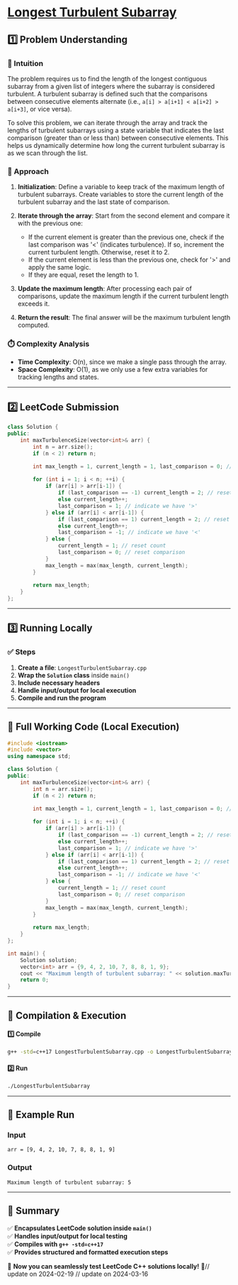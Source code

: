 # **[Longest Turbulent Subarray](https://leetcode.com/problems/longest-turbulent-subarray/description/)**  

## **1️⃣ Problem Understanding**  
### **📌 Intuition**  
The problem requires us to find the length of the longest contiguous subarray from a given list of integers where the subarray is considered turbulent. A turbulent subarray is defined such that the comparisons between consecutive elements alternate (i.e., `a[i] > a[i+1] < a[i+2] > a[i+3]`, or vice versa). 

To solve this problem, we can iterate through the array and track the lengths of turbulent subarrays using a state variable that indicates the last comparison (greater than or less than) between consecutive elements. This helps us dynamically determine how long the current turbulent subarray is as we scan through the list.

### **🚀 Approach**  
1. **Initialization**: Define a variable to keep track of the maximum length of turbulent subarrays. Create variables to store the current length of the turbulent subarray and the last state of comparison.
  
2. **Iterate through the array**: Start from the second element and compare it with the previous one:
   - If the current element is greater than the previous one, check if the last comparison was '<' (indicates turbulence). If so, increment the current turbulent length. Otherwise, reset it to 2.
   - If the current element is less than the previous one, check for '>' and apply the same logic.
   - If they are equal, reset the length to 1.
  
3. **Update the maximum length**: After processing each pair of comparisons, update the maximum length if the current turbulent length exceeds it.

4. **Return the result**: The final answer will be the maximum turbulent length computed.

### **⏱️ Complexity Analysis**  
- **Time Complexity**: O(n), since we make a single pass through the array.
- **Space Complexity**: O(1), as we only use a few extra variables for tracking lengths and states.

---  

## **2️⃣ LeetCode Submission**  
```cpp
class Solution {
public:
    int maxTurbulenceSize(vector<int>& arr) {
        int n = arr.size();
        if (n < 2) return n;

        int max_length = 1, current_length = 1, last_comparison = 0; // last_comparison: 0 = none, 1 = >, -1 = <
        
        for (int i = 1; i < n; ++i) {
            if (arr[i] > arr[i-1]) {
                if (last_comparison == -1) current_length = 2; // reset count
                else current_length++;
                last_comparison = 1; // indicate we have '>'
            } else if (arr[i] < arr[i-1]) {
                if (last_comparison == 1) current_length = 2; // reset count
                else current_length++;
                last_comparison = -1; // indicate we have '<'
            } else {
                current_length = 1; // reset count
                last_comparison = 0; // reset comparison
            }
            max_length = max(max_length, current_length);
        }
        
        return max_length;
    }
};
```  

---  

## **3️⃣ Running Locally**  
### **✅ Steps**  
1. **Create a file**: `LongestTurbulentSubarray.cpp`  
2. **Wrap the `Solution` class** inside `main()`  
3. **Include necessary headers**  
4. **Handle input/output for local execution**  
5. **Compile and run the program**  

---  

## **📝 Full Working Code (Local Execution)**  
```cpp
#include <iostream>
#include <vector>
using namespace std;

class Solution {
public:
    int maxTurbulenceSize(vector<int>& arr) {
        int n = arr.size();
        if (n < 2) return n;

        int max_length = 1, current_length = 1, last_comparison = 0; // last_comparison: 0 = none, 1 = >, -1 = <
        
        for (int i = 1; i < n; ++i) {
            if (arr[i] > arr[i-1]) {
                if (last_comparison == -1) current_length = 2; // reset count
                else current_length++;
                last_comparison = 1; // indicate we have '>'
            } else if (arr[i] < arr[i-1]) {
                if (last_comparison == 1) current_length = 2; // reset count
                else current_length++;
                last_comparison = -1; // indicate we have '<'
            } else {
                current_length = 1; // reset count
                last_comparison = 0; // reset comparison
            }
            max_length = max(max_length, current_length);
        }
        
        return max_length;
    }
};

int main() {
    Solution solution;
    vector<int> arr = {9, 4, 2, 10, 7, 8, 8, 1, 9};
    cout << "Maximum length of turbulent subarray: " << solution.maxTurbulenceSize(arr) << endl;
    return 0;
}
```  

---  

## **🔧 Compilation & Execution**  
#### **1️⃣ Compile**  
```bash
g++ -std=c++17 LongestTurbulentSubarray.cpp -o LongestTurbulentSubarray
```  

#### **2️⃣ Run**  
```bash
./LongestTurbulentSubarray
```  

---  

## **🎯 Example Run**  
### **Input**  
```
arr = [9, 4, 2, 10, 7, 8, 8, 1, 9]
```  
### **Output**  
```
Maximum length of turbulent subarray: 5
```  

---  

## **📌 Summary**  
✅ **Encapsulates LeetCode solution inside `main()`**  
✅ **Handles input/output for local testing**  
✅ **Compiles with `g++ -std=c++17`**  
✅ **Provides structured and formatted execution steps**  

🚀 **Now you can seamlessly test LeetCode C++ solutions locally!** 🚀// update on 2024-02-19
// update on 2024-03-16
